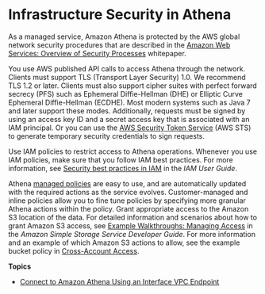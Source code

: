 # Infrastructure Security in Athena<a name="security-infrastructure"></a>

As a managed service, Amazon Athena is protected by the AWS global network security procedures that are described in the [Amazon Web Services: Overview of Security Processes](https://d0.awsstatic.com/whitepapers/Security/AWS_Security_Whitepaper.pdf) whitepaper\.

You use AWS published API calls to access Athena through the network\. Clients must support TLS \(Transport Layer Security\) 1\.0\. We recommend TLS 1\.2 or later\. Clients must also support cipher suites with perfect forward secrecy \(PFS\) such as Ephemeral Diffie\-Hellman \(DHE\) or Elliptic Curve Ephemeral Diffie\-Hellman \(ECDHE\)\. Most modern systems such as Java 7 and later support these modes\. Additionally, requests must be signed by using an access key ID and a secret access key that is associated with an IAM principal\. Or you can use the [AWS Security Token Service](https://docs.aws.amazon.com/STS/latest/APIReference/Welcome.html) \(AWS STS\) to generate temporary security credentials to sign requests\.

Use IAM policies to restrict access to Athena operations\. Whenever you use IAM policies, make sure that you follow IAM best practices\. For more information, see [Security best practices in IAM](https://docs.aws.amazon.com/IAM/latest/UserGuide/best-practices.html) in the *IAM User Guide*\.

Athena [managed policies](managed-policies.md) are easy to use, and are automatically updated with the required actions as the service evolves\. Customer\-managed and inline policies allow you to fine tune policies by specifying more granular Athena actions within the policy\. Grant appropriate access to the Amazon S3 location of the data\. For detailed information and scenarios about how to grant Amazon S3 access, see [Example Walkthroughs: Managing Access](https://docs.aws.amazon.com/AmazonS3/latest/dev/example-walkthroughs-managing-access.html) in the *Amazon Simple Storage Service Developer Guide*\. For more information and an example of which Amazon S3 actions to allow, see the example bucket policy in [Cross\-Account Access](cross-account-permissions.md)\. 

**Topics**
+ [Connect to Amazon Athena Using an Interface VPC Endpoint](interface-vpc-endpoint.md)